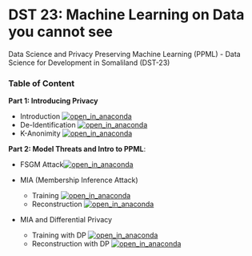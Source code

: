 # DST 23: Machine Learning on Data you cannot see

Data Science and Privacy Preserving Machine Learning (PPML) - Data Science for Development in Somaliland (DST-23)

### Table of Content

**Part 1: Introducing Privacy**

- Introduction [![open_in_anaconda](https://static.anaconda.cloud/content/a22d04e8445b700f28937ab3231b8cded505d0395c63b7a269696722196d5415)](https://anaconda.cloud/api/nbserve/launch_notebook?nb_url=https%3A%2F%2Fraw.githubusercontent.com%2Fleriomaggio%2Fdst-23-ppml%2Fmain%2Fprivacy%2F1%2520Introduction.ipynb)
- De-Identification [![open_in_anaconda](https://static.anaconda.cloud/content/a22d04e8445b700f28937ab3231b8cded505d0395c63b7a269696722196d5415)](https://anaconda.cloud/api/nbserve/launch_notebook?nb_url=https%3A%2F%2Fraw.githubusercontent.com%2Fleriomaggio%2Fdst-23-ppml%2Fmain%2Fprivacy%2F2%2520De-Identification.ipynb)
- K-Anonimity [![open_in_anaconda](https://static.anaconda.cloud/content/a22d04e8445b700f28937ab3231b8cded505d0395c63b7a269696722196d5415)](https://anaconda.cloud/api/nbserve/launch_notebook?nb_url=https%3A%2F%2Fraw.githubusercontent.com%2Fleriomaggio%2Fdst-23-ppml%2Fmain%2Fprivacy%2F3%2520K-Anonimity.ipynb)

**Part 2: Model Threats and Intro to PPML**:

- FSGM Attack[![open_in_anaconda](https://static.anaconda.cloud/content/a22d04e8445b700f28937ab3231b8cded505d0395c63b7a269696722196d5415)](https://anaconda.cloud/api/nbserve/launch_notebook?nb_url=https%3A%2F%2Fraw.githubusercontent.com%2Fleriomaggio%2Fdst-23-ppml%2Fmain%2Fppml%2F0-FSGM-Attack.ipynb)

- MIA (Membership Inference Attack) 
    - Training [![open_in_anaconda](https://static.anaconda.cloud/content/a22d04e8445b700f28937ab3231b8cded505d0395c63b7a269696722196d5415)](https://anaconda.cloud/api/nbserve/launch_notebook?nb_url=https%3A%2F%2Fraw.githubusercontent.com%2Fleriomaggio%2Fdst-23-ppml%2Fmain%2Fppml%2F1-MIA-Training.ipynb)
    - Reconstruction [![open_in_anaconda](https://static.anaconda.cloud/content/a22d04e8445b700f28937ab3231b8cded505d0395c63b7a269696722196d5415)](https://anaconda.cloud/api/nbserve/launch_notebook?nb_url=https%3A%2F%2Fraw.githubusercontent.com%2Fleriomaggio%2Fdst-23-ppml%2Fmain%2Fppml%2F2-MIA-Reconstruction.ipynb)

- MIA and Differential Privacy
    - Training with DP [![open_in_anaconda](https://static.anaconda.cloud/content/a22d04e8445b700f28937ab3231b8cded505d0395c63b7a269696722196d5415)](https://anaconda.cloud/api/nbserve/launch_notebook?nb_url=https%3A%2F%2Fraw.githubusercontent.com%2Fleriomaggio%2Fdst-23-ppml%2Fmain%2Fppml%2F3-MIA-Training-OPACUS.ipynb)
    - Reconstruction with DP [![open_in_anaconda](https://static.anaconda.cloud/content/a22d04e8445b700f28937ab3231b8cded505d0395c63b7a269696722196d5415)](https://anaconda.cloud/api/nbserve/launch_notebook?nb_url=https%3A%2F%2Fraw.githubusercontent.com%2Fleriomaggio%2Fdst-23-ppml%2Fmain%2Fppml%2F4-MIA-Reconstruction-OPACUS.ipynb)